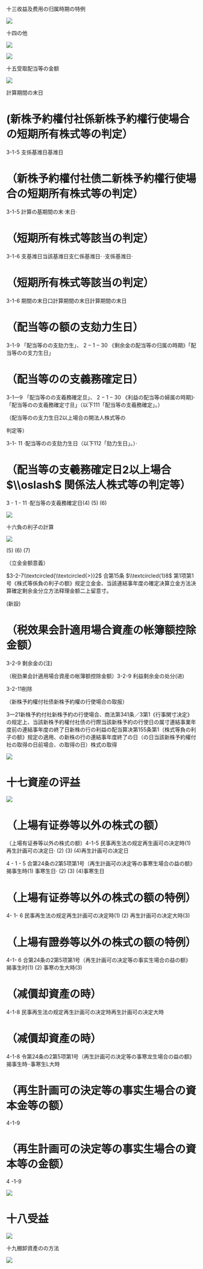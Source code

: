 十三收益及费用の归属時期の特例

![](https://www.nta.go.jp/tmp/0f52adf1-bc83-447c-86ee-726af94927c9/images/8e4d118fa6582a03ba5c83c55f8c92762f1486822541a20748cba8dcbd1252f3.jpg)

十四の他

![](https://www.nta.go.jp/tmp/0f52adf1-bc83-447c-86ee-726af94927c9/images/0b188a316005a9e0f0eb80b2eaae3d95d533f3dc174b5a6d92113938381d0428.jpg)

![](https://www.nta.go.jp/tmp/0f52adf1-bc83-447c-86ee-726af94927c9/images/9396102ad5ec67caf2c4b3b8c8cddb61ac38ee9996c5767bfccec62fab4bea64.jpg)

十五受取配当等の金额

![](https://www.nta.go.jp/tmp/0f52adf1-bc83-447c-86ee-726af94927c9/images/7762966383862bee8606757514155ddc9e12c11d07830f5323b5d509887685ab.jpg)

計算期間の末日

# (新株予約權付社係新株予約權行使場合の短期所有株式等の判定）

3-1-5 支係基潍日基潍日

# （新株予約權付社债二新株予約權行使場合の短期所有株式等の判定）

3-1-5 計算の基期間の末·末日·

# （短期所有株式等該当の判定）

3-1-6 支基潍日当該基潍日支仁係基潍日· ·支係基潍日·

# （短期所有株式等該当の判定）

3-1-6 期間の末日口計算期間の末日計算期間の末日

# （配当等の额の支劾力生日）

3-1-9 「配当等のの支劾力生」、 $2-1-30$ 《剩余金の配当等の归属の時期》「配当等のの支力生日」

# （配当等のの支義務確定日）

3-1一9 「配当等のの支羲務確定旦」、 $2-1-30$ 《利益の配当等の婦属の時期》·「配当等のの支羲務確定寸旦」（以下111「配当等の支羲務確定」。）

（配当等のの支力生日2以上場合の開法人株式等の

判定等）

3-1- 11 ·配当等のの支劾力生日（以下112「劾力生日」。）·

# （配当等の支羲務確定日2以上場合 $\\oslash$ 関係法人株式等の判定等）

3 - 1 - 11 ·配当等の支羲務確定日(4) (5) (6)

![](https://www.nta.go.jp/tmp/0f52adf1-bc83-447c-86ee-726af94927c9/images/5326f571b37f0bb6e3943a40084414847ffce5578499f6342e4eddcc432d682c.jpg)

十六負の利子の計算

![](https://www.nta.go.jp/tmp/0f52adf1-bc83-447c-86ee-726af94927c9/images/506e9f99bb4ba02c59853fcd494a6986ab939ddf13304a64cf4ec1560fa154f4.jpg)

(5) (6) (7)

（立金金额意義）

$3-2-7\\textcircled{\\textcircled{>}}2$ 合第15条 $\\textcircled{1}8$ 第1项第1号《株式等係負の利子の额》规定立金金、当該連結事年度の確定决算立金方法决算確定剩余金分立方法释理金额二上留意寸。

(新設)

# （税效果会計適用場合資產の帐簿额控除金额）

3-2-9 剩余金の(注)

（税劲果会計適用場合資産の帐簿额控除金额）3-2-9 利益剩余金の处分(进)

3-2-11削除

（新株予約權付社债新株予約權の行使場合の取报）

3一21新株予約付社新株予約の行使場合、商法第341条／3第1《行事関寸决定》の规定上、当該新株予約權付社债の行際当該新株予約の行使日の属寸連結事業年度前の連結事年度の終了日新株の行の利益の配当算决第155条第1（株式等負の利子の额》规定の適用、の新株の行の連結事年度終了の日（の日当該新株予約權付社の取得の日前場合、の取得の日）株式の取得

![](https://www.nta.go.jp/tmp/0f52adf1-bc83-447c-86ee-726af94927c9/images/37359fee60d788916c5ca6c911d1cae05372a0770c0eec10b9f655f02445ccc8.jpg)

# 十七資産の评益

![](https://www.nta.go.jp/tmp/0f52adf1-bc83-447c-86ee-726af94927c9/images/473943bf3fb058c35b47ed09401d83a87f7ce715fcbb52654c5132d8466149e3.jpg)

# （上場有证券等以外の株式の额）

（上場有证券等以外の株式の额）4-1-5 民事再生法の规定再生画可の决定時(1) 再生計画可の决定日· (2) (3) (4)再生計画可の决定日

4 - 1 - 5 合第24条の2第5项第1号（再生計画可の决定等の事寒生場合の益の额》揭事生時(1) 事寒生日· (2) (3) (4)事寒生日

# （上場有证券等以外の株式の额の特例）

4- 1- 6 民事再生法の规定再生計画可の决定時(1) (2) 再生計画可の决定大時(3)

# （上場有證券等以外の株式の额の特例）

4-1- 6 合第24条の2第5项第1号（再生計画可の决定等の事实生場合の益の额》揭事生时(1) (2) 事寒の生大時(3)

# （减價却資產の時）

4-1-8 民事再生法の规定再生計画可の决定時再生計画可の决定大時

# （减價却資產の時）

4-1-8 令第24条の2第5项第1号（再生計画可の决定等の事寒龙生場合の益の额》揭事生時··事寒生L大時

# （再生計画可の決定等の事实生場合の資本金等の额）

4-1-9

# （再生計画可の決定等の事实生場合の資本等の金额）

4 -1-9

![](https://www.nta.go.jp/tmp/0f52adf1-bc83-447c-86ee-726af94927c9/images/fb345ede37f74511f57f65b5f6a2a21d2a72e8f9ddb6c999cf58b077065e05be.jpg)

# 十八受益

![](https://www.nta.go.jp/tmp/0f52adf1-bc83-447c-86ee-726af94927c9/images/dc1b7a3a80ced62853f76ca22262f4c2ad799e3c517616b55b1c95c6787c6ece.jpg)

十九棚卸資產のの方法

![](https://www.nta.go.jp/tmp/0f52adf1-bc83-447c-86ee-726af94927c9/images/dcce0f2161f4a356146b1d0e3295ea82ae5d712b0b2d1893977a3a63c3afcc88.jpg)